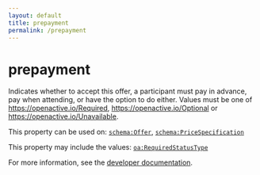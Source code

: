 ```yaml
---
layout: default
title: prepayment
permalink: /prepayment
---
```


# prepayment
Indicates whether to accept this offer, a participant must pay in advance, pay when attending, or have the option to do either. Values must be one of  https://openactive.io/Required,  https://openactive.io/Optional or  https://openactive.io/Unavailable.

This property can be used on: [`schema:Offer`](https://schema.org/Offer), [`schema:PriceSpecification`](https://schema.org/PriceSpecification)

This property may include the values: [`oa:RequiredStatusType`](https://openactive.io/RequiredStatusType)

For more information, see the [developer documentation](https://developer.openactive.io/data-model/types/).
